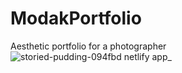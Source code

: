 # ModakPortfolio
Aesthetic portfolio for a photographer
![storied-pudding-094fbd netlify app_](https://github.com/franciszekkostka/CarHub/assets/118021999/b20b50d8-ebe9-40be-ab39-9f71ea2a7ccf)
